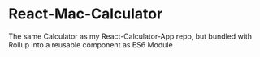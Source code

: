 # React-Mac-Calculator
The same Calculator as my React-Calculator-App repo, but bundled with Rollup into a reusable component as ES6 Module
